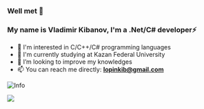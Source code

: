 
### Well met 👋 
### My name is Vladimir Kibanov, I'm a .Net/C# developer⚡
- 👀 I'm interested in C/C++/C# programming languages
- 🌱 I'm currently studying at Kazan Federal University
- 💞️ I’m looking to improve my knowledges
- 📫 You can reach me directly: **lopinkib@gmail.com**
<!-- 
github_dark 
&theme=radical -->
![Info](https://github-profile-summary-cards.vercel.app/api/cards/profile-details?username=mlakenya&show_icons=true&theme=github_dark)

![](https://komarev.com/ghpvc/?username=mlakenya&label=PROFILE+VIEWS&style=flat-square&color=blue)
